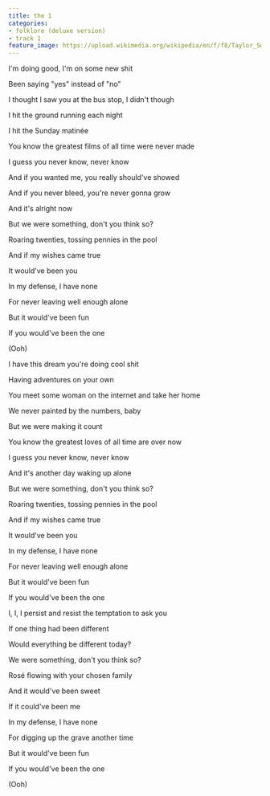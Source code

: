 ```yaml
---
title: the 1
categories:
- folklore (deluxe version)
- track 1
feature_image: https://upload.wikimedia.org/wikipedia/en/f/f8/Taylor_Swift_-_Folklore.png
--- 
```

I'm doing good, I'm on some new shit

Been saying "yes" instead of "no"

I thought I saw you at the bus stop, I didn't though

I hit the ground running each night

I hit the Sunday matinée

You know the greatest films of all time were never made

I guess you never know, never know

And if you wanted me, you really should've showed

And if you never bleed, you're never gonna grow

And it's alright now

But we were something, don't you think so?

Roaring twenties, tossing pennies in the pool

And if my wishes came true

It would've been you

In my defense, I have none

For never leaving well enough alone

But it would've been fun

If you would've been the one

(Ooh)

I have this dream you're doing cool shit

Having adventures on your own

You meet some woman on the internet and take her home

We never painted by the numbers, baby

But we were making it count

You know the greatest loves of all time are over now

I guess you never know, never know

And it's another day waking up alone

But we were something, don't you think so?

Roaring twenties, tossing pennies in the pool

And if my wishes came true

It would've been you

In my defense, I have none

For never leaving well enough alone

But it would've been fun

If you would've been the one

I, I, I persist and resist the temptation to ask you

If one thing had been different

Would everything be different today?

We were something, don't you think so?

Rosé flowing with your chosen family

And it would've been sweet

If it could've been me

In my defense, I have none

For digging up the grave another time

But it would've been fun

If you would've been the one

(Ooh)